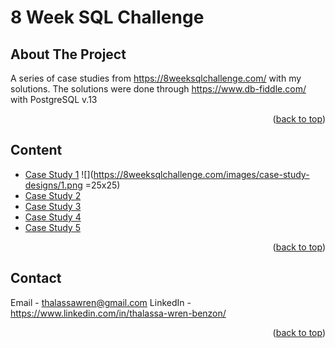# 8 Week SQL Challenge

<!-- ABOUT THE PROJECT -->
## About The Project

A series of case studies from https://8weeksqlchallenge.com/ with my solutions. The solutions were done through https://www.db-fiddle.com/ with PostgreSQL v.13

<p align="right">(<a href="#readme-top">back to top</a>)</p>


<!-- CONTENTS -->
## Content

*  [Case Study 1](https://github.com/wrn6494/-8-Week-SQL-Challenge/blob/main/Case_Study_1_Danny's_Diner.ipynb)
 ![](https://8weeksqlchallenge.com/images/case-study-designs/1.png =25x25)
*  [Case Study 2](https://github.com/wrn6494/-8-Week-SQL-Challenge/blob/main/Case_Study_2_Pizza_Runner.ipynb)
*  [Case Study 3](https://github.com/wrn6494/-8-Week-SQL-Challenge/blob/main/Case_Study_3_Foodie_Fi.ipynb)
*  [Case Study 4](https://github.com/wrn6494/-8-Week-SQL-Challenge/blob/main/Case_Study_4_Data_Bank.ipynb)
*  [Case Study 5](https://github.com/wrn6494/-8-Week-SQL-Challenge/blob/main/Case_Study_5_Data_Mart.ipynb)

<p align="right">(<a href="#readme-top">back to top</a>)</p>



<!-- CONTACT -->
## Contact

Email - thalassawren@gmail.com
LinkedIn  - https://www.linkedin.com/in/thalassa-wren-benzon/

<p align="right">(<a href="#readme-top">back to top</a>)</p>

